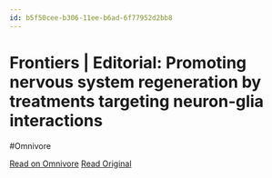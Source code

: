 ```yaml
---
id: b5f50cee-b306-11ee-b6ad-6f77952d2bb8
---
```


# Frontiers | Editorial: Promoting nervous system regeneration by treatments targeting neuron-glia interactions
#Omnivore

[Read on Omnivore](https://omnivore.app/me/frontiers-editorial-promoting-nervous-system-regeneration-by-tre-18d09213d3e)
[Read Original](https://www.frontiersin.org/articles/10.3389/fncel.2023.1355469)

